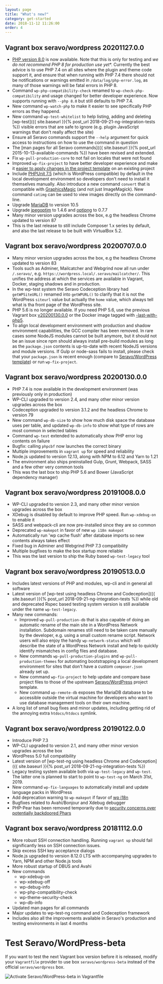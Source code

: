 ```yaml
---
layout: page
title: "What's new?"
category: get-started
date: 2018-11-12 11:26:00
order: 4
---
```

## Vagrant box seravo/wordpress 20201127.0.0

* [PHP version 8.0](https://seravo.com/blog/whats-new-in-php8/) is now available. Note that this is only for testing and *we do not recommend PHP 8 for production use yet**. Currently the best advice is to use PHP 7.4 on all sites where the plugin and theme code support it, and ensure that when running with PHP 7.4 there should not be notifications or warnings emitted in `/data/log/php-error.log`, as many of those warnings will be fatal errors in PHP 8.
* Command `wp-php-compatibility-check` renamed to `wp-check-php-compatibility` and usage changed for better developer experience. Now supports running with `--php 8.0` but still defaults to PHP 7.4.
* New command `wp-watch-php` to make it easier to see specifically PHP errors as they happend.
* New command `wp-test-whitelist` to help listing, adding and deleting [wp-test]({{ site.baseurl }}{% post_url 2018-09-21-ng-integration-tests %}) visible errors that are safe to ignore (e.g. plugin JavaScript warnings that don't really affect the site)
* Ensure all Seravo commands support the `--help` argument for quick access to instructions on how to use the command in question
* The [man pages for all Seravo commands]({{ site.baseurl }}{% post_url 2015-10-13-available-commands %}) have been revised and extended.
* Fix `wp-pull-production-core` to not fail on locales that were not found
* Improved `wp-fix-project` to have better developer experience and make it [easier to apply changes in the project template](https://github.com/Seravo/wordpress/commits) on an existing project
* Include [PHPUnit 7.5](https://phpunit.de/) (which is WordPress compatible) by default in the local development environment so developers don't need to install it themselves manually. Also introduce a new command `convert` that is compatible with [GraphicsMagic](http://www.graphicsmagick.org/) (and not just ImageMagick). New command `catimg` can be used to view images directly on the command-line.
* Upgrade [MariaDB](https://mariadb.org/) to version 10.5
* Upgrade [jpegoptim](https://github.com/tjko/jpegoptim) to 1.4.6 and [optipng](http://optipng.sourceforge.net/) to 0.7.7
* Many minor version upgrades across the box, e.g the headless Chrome updated to version 87
* This is the last release to still include Composer 1.x series by default, and also the last release to be built with VirtualBox 5.2.

## Vagrant box seravo/wordpress 20200707.0.0

* Many minor version upgrades across the box, e.g the headless Chrome updated to version 83
* Tools such as Adminer, Mailcatcher and Webgrind now all run under `/.seravo/`, e.g. `https://wordpress.local/.seravo/mailcatcher/`. This unifies the address at which the services are available in Vagrant, Docker, staging shadows and in production.
* In the wp-test system the Seravo Codeception library had `getWPSiteURL()` renamed into `getWPURL()` to clarify that it is not the WordPress `siteurl` value but actually the `home` value, which always tell what is tha front page of the WordPress site.
* PHP 5.6 is no longer available. If you need PHP 5.6, use the previous Vagrant box [v20200130.0.0](https://app.vagrantup.com/seravo/boxes/wordpress/versions/20200130.0.0)  or the Docker image tagged with [-last-with-php5](https://hub.docker.com/r/seravo/wordpress/tags).
* To align local development environment with production and shadow environment capabilities, the GCC compiler has been removed. In rare cases some NodeJS modules cannot be built anymore, but it should not be an issue since npm should always install pre-build modules as long as the `package.json` contents is up-to-date with recent NodeJS versions and module versions. If Gulp or node-sass fails to install, please check that your `package.json` is recent enough (compare to [Seravo/WordPress template](https://github.com/Seravo/wordpress/blob/master/package.json)) or run `wp-fix-project`.

## Vagrant box seravo/wordpress 20200130.0.0

* PHP 7.4 is now available in the development environment (was previously only in production)
* WP-CLI upgraded to version 2.4, and many other minor version upgrades across the box
* Codeception upgraded to version 3.1.2 and the headless Chrome to version 79
* New command `wp-db-size` to show how much disk space the database uses per table, and updated `wp-db-info` to show what type of rows are most common in selected tables
* Command `wp-test` extended to automatically show PHP error log contents on failure
* Bugfix: calling `phpcbf` now launches the correct binary
* Multiple improvements in `vagrant up` for speed and reliability
* Node.js updated to version 12.13, along with NPM to 6.12 and Yarn to 1.21
* The environment also ships preinstalled Gulp, Grunt, Webpack, SASS and a few other very common tools
* This was the last box to ship PHP 5.6 and Bower (JavaScript dependency manager)

## Vagrant box seravo/wordpress 20191008.0.0

* WP-CLI upgraded to version 2.3, and many other minor version upgrades across the box
* XDebug is disabled by default to improve PHP speed. Run `wp-xdebug-on` to enable it
* SASS and webpack-cli are now pre-installed since they are so common
* Deprecated `wp-makepot` in favor of new `wp i18n makepot`
* Automatically run 'wp cache flush' after database imports so new contents always takes effect
* Fixed bug in Adminer and Webgrind PHP 7.3 compatibility
* Multiple bugfixes to make the box startup more reliable
* This was the last version to ship the Ruby based `wp-test-legacy` tool

## Vagrant box seravo/wordpress 20190513.0.0

* Includes latest versions of PHP and modules, wp-cli and in general all software
* Latest version of [wp-test using headless Chrome and Codeception]({{ site.baseurl }}{% post_url 2018-09-21-ng-integration-tests %}) while old and deprecated Rspec based testing system version is still available under the name `wp-test-legacy`.
* Many new commands:
  * Improved `wp-pull-production-db` that is also capable of doing an automatic rename of the main site in a WordPress Network installation. Subdomain renames still need to be taken care manually by the developer, e.g. using a small custom rename script. Network users will also enjoy the handy `wp-network-status` which will describe the state of a WordPress Network install and help to quickly identify mismatches in config files and database.
  * New commands `wp-pull-production-plugins` and `wp-pull-production-themes` for automating bootstrapping a local development environment for sites that don't have a custom `composer.json` already set up.
  * New command `wp-fix-project` to help update and compare base project files to those of the upstream [Seravo/WordPress](https://github.com/Seravo/wordpress) project template.
  * New command `wp-remote-db` exposes the MariaDB database to be accessible outside the virtual machine for developers who want to use database management tools on their own machine.
* A long list of small bug fixes and minor updates, including getting rid of the annoying extra `htdocs/htdocs` symlink.

## Vagrant box seravo/wordpress 20190122.0.0

* Introduce PHP 7.3
* WP-CLI upgraded to version 2.1, and many other minor version upgrades across the box
* WordPress 5.0 full compatibility
* Latest version of [wp-test-ng using headless Chrome and Codeception]({{ site.baseurl }}{% post_url 2018-09-21-ng-integration-tests %})
* Legacy testing system available both via `wp-test-legacy` and `wp-test`. The latter one is planned to start to point to `wp-test-ng` on March 31st, 2019.
* New command `wp-fix-languages` to automatically install and update language packs in WordPress
* Add deprecation warning to `wp-makepot` if favor of [wp i18n](https://developer.wordpress.org/cli/commands/i18n/)
* Bugfixes related to Avahi/Bonjour and Xdebug debugger
* PHP-Pear has been removed temporarily due to [security concerns over potentially backdoored Phars](https://twitter.com/pear/status/1086634389465956352)

## Vagrant box seravo/wordpress 20181112.0.0

* More robust SSH connection handling. Running `vagrant up` should fail significantly less on SSH connection issues.
* Skip excess SSH key acceptance dialogs
* Node.js upgraded to version 8.12.0 LTS with accompanying upgrades to Yarn, NPM and other Node.js tools
* More robust startup of DBUS and Avahi
* New commands
    * wp-xdebug-on
    * wp-xdebug-off
    * wp-debug-info
    * wp-php-compatibility-check
    * wp-theme-security-check
    * wp-db-info
* Updated man pages for all commands
* Major updates to wp-test-ng command and Codeception framework
* Includes also all the improvements available in Seravo's production and testing environments in last 4 months

# Test Seravo/WordPress-beta

If you want to test the next Vagrant box version before it is released, modify your `Vagrantfile` provider to use box `seravo/wordpress-beta` instead of the official `seravo/wordpress` box.

![Activate Seravo/WordPress-beta in Vagrantfile]({{site.baseurl}}/images/seravo-wordpress-beta.png)

